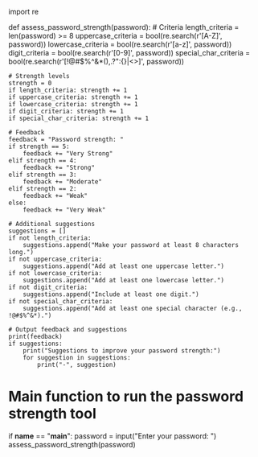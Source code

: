 import re

def assess_password_strength(password):
    # Criteria
    length_criteria = len(password) >= 8
    uppercase_criteria = bool(re.search(r'[A-Z]', password))
    lowercase_criteria = bool(re.search(r'[a-z]', password))
    digit_criteria = bool(re.search(r'[0-9]', password))
    special_char_criteria = bool(re.search(r'[!@#$%^&*(),.?":{}|<>]', password))
    
    # Strength levels
    strength = 0
    if length_criteria: strength += 1
    if uppercase_criteria: strength += 1
    if lowercase_criteria: strength += 1
    if digit_criteria: strength += 1
    if special_char_criteria: strength += 1
    
    # Feedback
    feedback = "Password strength: "
    if strength == 5:
        feedback += "Very Strong"
    elif strength == 4:
        feedback += "Strong"
    elif strength == 3:
        feedback += "Moderate"
    elif strength == 2:
        feedback += "Weak"
    else:
        feedback += "Very Weak"
    
    # Additional suggestions
    suggestions = []
    if not length_criteria:
        suggestions.append("Make your password at least 8 characters long.")
    if not uppercase_criteria:
        suggestions.append("Add at least one uppercase letter.")
    if not lowercase_criteria:
        suggestions.append("Add at least one lowercase letter.")
    if not digit_criteria:
        suggestions.append("Include at least one digit.")
    if not special_char_criteria:
        suggestions.append("Add at least one special character (e.g., !@#$%^&*).")
    
    # Output feedback and suggestions
    print(feedback)
    if suggestions:
        print("Suggestions to improve your password strength:")
        for suggestion in suggestions:
            print("-", suggestion)

# Main function to run the password strength tool
if __name__ == "__main__":
    password = input("Enter your password: ")
    assess_password_strength(password)
